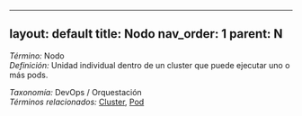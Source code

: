 
---
layout: default
title: Nodo
nav_order: 1
parent: N
---

*Término:* Nodo  
*Definición:* Unidad individual dentro de un cluster que puede ejecutar uno o más pods.

*Taxonomía:* DevOps / Orquestación  
*Términos relacionados:* [Cluster](https://maleniski.github.io/diccionario-angl-tec-mx/docs/alfabeticamente/C/cluster/), [Pod](https://maleniski.github.io/diccionario-angl-tec-mx/docs/alfabeticamente/P/pod/)
